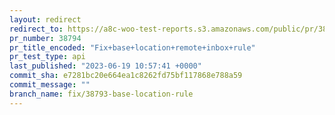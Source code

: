 ```yaml
---
layout: redirect
redirect_to: https://a8c-woo-test-reports.s3.amazonaws.com/public/pr/38794/api/index.html
pr_number: 38794
pr_title_encoded: "Fix+base+location+remote+inbox+rule"
pr_test_type: api
last_published: "2023-06-19 10:57:41 +0000"
commit_sha: e7281bc20e664ea1c8262fd75bf117868e788a59
commit_message: ""
branch_name: fix/38793-base-location-rule
---
```


